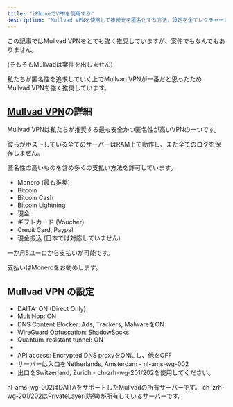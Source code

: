 ```yaml
---
title: "iPhoneでVPNを使用する"
description: "Mullvad VPNを使用して接続元を匿名化する方法、設定を全てレクチャーします"
---
```

この記事ではMullvad VPNをとても強く推奨していますが、案件でもなんでもありません。

(そもそもMullvadは案件を出しません)

私たちが匿名性を追求していく上でMullvad VPNが一番だと思ったため
Mullvad VPNを強く推奨しています。

## [Mullvad VPN](https://mullvad.net)の詳細

Mullvad VPNは私たちが推奨する最も安全かつ匿名性が高いVPNの一つです。

彼らがホストしている全てのサーバーはRAM上で動作し、また全てのログを保存しません。

匿名性の高いものを含め多くの支払い方法を許可しています。
- Monero (最も推奨)
- Bitcoin
- Bitcoin Cash
- Bitcoin Lightning
- 現金
- ギフトカード (Voucher)
- Credit Card, Paypal
- 現金振込 (日本では対応していません)

一か月5ユーロから支払いが可能です。

支払いはMoneroをお勧めします。

## Mullvad VPN の設定

- DAITA: ON (Direct Only)
- MultiHop: ON
- DNS Content Blocker: Ads, Trackers, MalwareをON 
- WireGuard Obfuscation: ShadowSocks
- Quantum-resistant tunnel: ON
- 
- API access: Encrypted DNS proxyをONにし、他をOFF
- サーバーは入口をNetherlands, Amsterdam - nl-ams-wg-002
- 出口をSwitzerland, Zurich - ch-zrh-wg-201/202を使用してください。

nl-ams-wg-002はDAITAをサポートしたMullvadの所有サーバーです。
ch-zrh-wg-201/202は[PrivateLayer(防弾)](https://www.privatelayer.com/)が所有しているサーバーです。